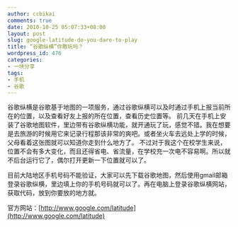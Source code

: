 ```yaml
---
author: ccbikai
comments: true
date: 2010-10-25 05:07:33+08:00
layout: post
slug: google-latitude-do-you-dare-to-play
title: “谷歌纵横”你敢玩吗？
wordpress_id: 476
categories:
- 一块分享
tags:
- 手机
- 谷歌
---
```


谷歌纵横是谷歌基于地图的一项服务，通过谷歌纵横可以及时通过手机上报当前所在的位置，以及查看好友上报的所在位置，查看历史位置等。<!-- more -->
前几天在手机上安装了谷歌地图软件，里边带有谷歌纵横功能，就开通玩了玩，感觉不错。我在想要是去旅游的时候用它来记录行程那该非常的爽吧。或者坐火车去远处上学的时候，父母看着这张图就可以知道你走到什么地方了。
不过对于我这个在校学生来说，位置不会有多大变化，而且还得省电、省流量，在学校充一次电不容易啊。所以就不后台运行它了，偶尔打开更新一下位置就可以了。

目前大陆地区手机号码不能验证，大家可以先下载谷歌地图，然后使用gmail邮箱登录谷歌纵横，里边填上你的手机号码就可以了。再在电脑上登录谷歌纵横网站，获取代码，放到你要放的地方就。

官方网站：[http://www.google.com/latitude](http://www.google.com/latitude)
